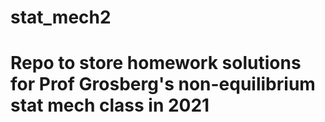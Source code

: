 # stat_mech2
# Repo to store homework solutions for Prof Grosberg's non-equilibrium stat mech class in 2021
